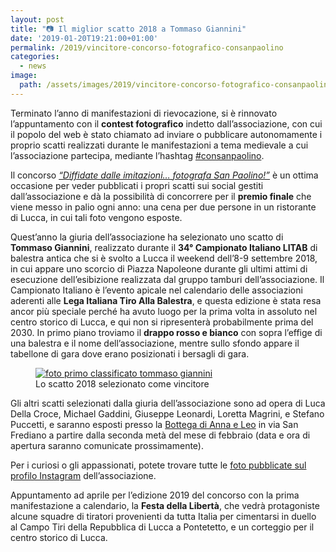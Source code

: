 ```yaml
---
layout: post
title: "📷 Il miglior scatto 2018 a Tommaso Giannini"
date: '2019-01-20T19:21:00+01:00'
permalink: /2019/vincitore-concorso-fotografico-consanpaolino
categories:
  - news
image:
  path: /assets/images/2019/vincitore-concorso-fotografico-consanpaolino/premiazione-tommaso-giannini.jpg
---
```


Terminato l’anno di manifestazioni di rievocazione, si è rinnovato
l’appuntamento con il **contest fotografico** indetto dall’associazione,
con cui il popolo del web è stato chiamato ad inviare o pubblicare
autonomamente i proprio scatti realizzati durante le manifestazioni a tema
medievale a cui l’associazione partecipa, mediante l’hashtag [#consanpaolino](https://www.instagram.com/explore/tags/consanpaolino/).

<!-- more -->

Il concorso *[“Diffidate dalle imitazioni… fotografa San Paolino!”](/concorso-fotografico-consanpaolino)* è un ottima occasione per veder pubblicati i propri scatti sui social gestiti dall’associazione e dà la possibilità di concorrere per il **premio finale** che viene messo in palio ogni anno: una cena per due persone in un ristorante di Lucca, in cui tali foto vengono esposte.

Quest’anno la giuria dell’associazione ha selezionato uno scatto di **Tommaso Giannini**, realizzato durante il **34° Campionato Italiano LITAB** di balestra antica che si è svolto a Lucca il weekend dell’8-9 settembre 2018, in cui appare uno scorcio di Piazza Napoleone durante gli ultimi attimi di esecuzione dell’esibizione realizzata dal gruppo tamburi dell’associazione. Il Campionato Italiano è l’evento apicale nel calendario delle associazioni aderenti alle **Lega Italiana Tiro Alla Balestra**, e questa edizione è stata resa ancor più speciale perché ha avuto luogo per la prima volta in assoluto nel centro storico di Lucca, e qui non si ripresenterà probabilmente prima del 2030.
In primo piano troviamo il **drappo rosso e bianco** con sopra l’effige di una balestra e il nome dell’associazione, mentre sullo sfondo appare il tabellone di gara dove erano posizionati i bersagli di gara.

<figure class="align-center">
  <a href="{{ '/assets/images/2019/vincitore-concorso-fotografico-consanpaolino/vincitrice-concorso.jpg' | absolute_url }}">
    <img src="{{ '/assets/images/2019/vincitore-concorso-fotografico-consanpaolino/vincitrice-concorso.jpg' | absolute_url }}" alt="foto primo classificato tommaso giannini">
  </a>
  <figcaption>Lo scatto 2018 selezionato come vincitore</figcaption>
</figure>

Gli altri scatti selezionati dalla giuria dell’associazione sono ad opera di Luca Della Croce, Michael Gaddini, Giuseppe Leonardi, Loretta Magrini, e Stefano Puccetti, e saranno esposti presso la [Bottega di Anna e Leo](http://www.labottegadiannaeleo.it/) in via San Frediano a partire dalla seconda metà del mese di febbraio (data e ora di apertura saranno comunicate prossimamente).

Per i curiosi o gli appassionati, potete trovare tutte le [foto pubblicate sul profilo Instagram](https://www.instagram.com/consanpaolino/) dell’associazione.

Appuntamento ad aprile per l’edizione 2019 del concorso con la prima manifestazione a calendario, la **Festa della Libertà**, che vedrà protagoniste alcune squadre di tiratori provenienti da tutta Italia per cimentarsi in duello al Campo Tiri della Repubblica di Lucca a Pontetetto, e un corteggio per il centro storico di Lucca.
